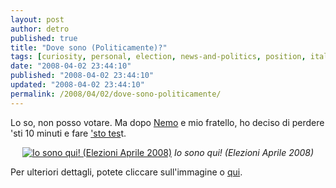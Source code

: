 ```yaml
---
layout: post
author: detro
published: true
title: "Dove sono (Politicamente)?"
tags: [curiosity, personal, election, news-and-politics, position, italian]
date: "2008-04-02 23:44:10"
published: "2008-04-02 23:44:10"
updated: "2008-04-02 23:44:10"
permalink: /2008/04/02/dove-sono-politicamente/
---
```


Lo so, non posso votare. Ma dopo <a href="http://blog.neminis.org/politica/dove-sono/">Nemo</a> e mio fratello, ho deciso di perdere 'sti 10 minuti e fare <a href="http://www.voisietequi.it/risposte_utente.html">'sto tes</a>t.

<div align="center">
<a href="http://www.voisietequi.it/iosonoqui/08ca8a3d.html"><img src="http://www.voisietequi.it/images/grafici_utente/20080402/08ca8a3d.png" alt="Io sono qui! (Elezioni Aprile 2008)" /></a>
<em>Io sono qui! (Elezioni Aprile 2008)</em>
</div>

Per ulteriori dettagli, potete cliccare sull'immagine o <a href="http://www.voisietequi.it/iosonoqui/08ca8a3d.html">qui</a>.
